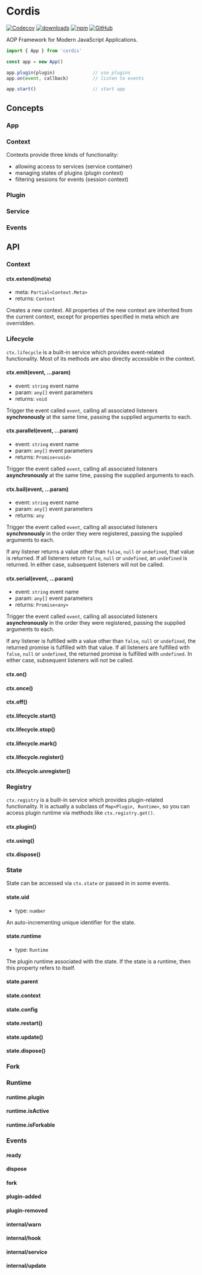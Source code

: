 # Cordis

[![Codecov](https://img.shields.io/codecov/c/github/shigma/cordis?style=flat-square)](https://codecov.io/gh/shigma/cordis)
[![downloads](https://img.shields.io/npm/dm/cordis?style=flat-square)](https://www.npmjs.com/package/cordis)
[![npm](https://img.shields.io/npm/v/cordis?style=flat-square)](https://www.npmjs.com/package/cordis)
[![GitHub](https://img.shields.io/github/license/shigma/cordis?style=flat-square)](https://github.com/shigma/cordis/blob/master/LICENSE)

AOP Framework for Modern JavaScript Applications.

```ts
import { App } from 'cordis'

const app = new App()

app.plugin(plugin)              // use plugins
app.on(event, callback)         // listen to events

app.start()                     // start app
```

## Concepts

### App

### Context

Contexts provide three kinds of functionality:

- allowing access to services (service container)
- managing states of plugins (plugin context)
- filtering sessions for events (session context)

### Plugin

### Service

### Events

## API

### Context

#### ctx.extend(meta)

- meta: `Partial<Context.Meta>`
- returns: `Context`

Creates a new context. All properties of the new context are inherited from the current context, except for properties specified in meta which are overridden.

### Lifecycle

`ctx.lifecycle` is a built-in service which provides event-related functionality. Most of its methods are also directly accessible in the context.

#### ctx.emit(event, ...param)

- event: `string` event name
- param: `any[]` event parameters
- returns: `void`

Trigger the event called `event`, calling all associated listeners **synchronously** at the same time, passing the supplied arguments to each.

<!-- An [`internal/warn`](#internalwarn) event is triggered if a listener throws an error or returns a rejected promise. -->

#### ctx.parallel(event, ...param)

- event: `string` event name
- param: `any[]` event parameters
- returns: `Promise<void>`

Trigger the event called `event`, calling all associated listeners **asynchronously** at the same time, passing the supplied arguments to each.

<!-- An [`internal/warn`](#internalwarn) event is triggered if a listener throws an error or returns a rejected promise. -->

#### ctx.bail(event, ...param)

- event: `string` event name
- param: `any[]` event parameters
- returns: `any`

Trigger the event called `event`, calling all associated listeners **synchronously** in the order they were registered, passing the supplied arguments to each.

If any listener returns a value other than `false`, `null` or `undefined`, that value is returned. If all listeners return `false`, `null` or `undefined`, an `undefined` is returned. In either case, subsequent listeners will not be called.

#### ctx.serial(event, ...param)

- event: `string` event name
- param: `any[]` event parameters
- returns: `Promise<any>`

Trigger the event called `event`, calling all associated listeners **asynchronously** in the order they were registered, passing the supplied arguments to each.

If any listener is fulfilled with a value other than `false`, `null` or `undefined`, the returned promise is fulfilled with that value. If all listeners are fulfilled with `false`, `null` or `undefined`, the returned promise is fulfilled with `undefined`. In either case, subsequent listeners will not be called.

#### ctx.on()

#### ctx.once()

#### ctx.off()

#### ctx.lifecycle.start()

#### ctx.lifecycle.stop()

#### ctx.lifecycle.mark()

#### ctx.lifecycle.register()

#### ctx.lifecycle.unregister()

### Registry

`ctx.registry` is a built-in service which provides plugin-related functionality. It is actually a subclass of `Map<Plugin, Runtime>`, so you can access plugin runtime via methods like `ctx.registry.get()`.

#### ctx.plugin()

#### ctx.using()

#### ctx.dispose()

### State

State can be accessed via `ctx.state` or passed in in some events.

#### state.uid

- type: `number`

An auto-incrementing unique identifier for the state.

#### state.runtime

- type: `Runtime`

The plugin runtime associated with the state. If the state is a runtime, then this property refers to itself.

#### state.parent

#### state.context

#### state.config

#### state.restart()

#### state.update()

#### state.dispose()

### Fork

### Runtime

#### runtime.plugin

#### runtime.isActive

#### runtime.isForkable

### Events

#### ready

#### dispose

#### fork

#### plugin-added

#### plugin-removed

#### internal/warn

#### internal/hook

#### internal/service

#### internal/update
